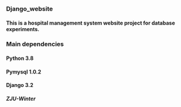 ### Django_website
#### This is a hospital management system website project for database experiments.
### Main dependencies
#### Python 3.8
#### Pymysql 1.0.2
#### Django 3.2
##### ZJU-Winter
